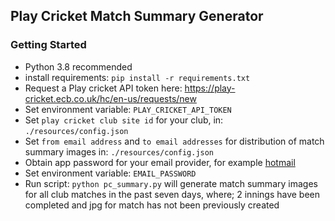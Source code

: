## Play Cricket Match Summary Generator

### Getting Started

- Python 3.8 recommended
- install requirements: `pip install -r requirements.txt`
- Request a Play cricket API token here: https://play-cricket.ecb.co.uk/hc/en-us/requests/new
- Set environment variable: `PLAY_CRICKET_API_TOKEN`
- Set `play cricket club site id` for your club, in: `./resources/config.json`
- Set `from email address` and `to email addresses` for distribution of match summary images in: `./resources/config.json`
- Obtain app password for your email provider, for example [hotmail](https://support.microsoft.com/en-us/account-billing/using-app-passwords-with-apps-that-don-t-support-two-step-verification-5896ed9b-4263-e681-128a-a6f2979a7944) 
- Set environment variable: `EMAIL_PASSWORD`
- Run script: ```python pc_summary.py``` will generate match summary images for all club matches in the past seven days, where; 2 innings have been completed and jpg for match has not been previously created